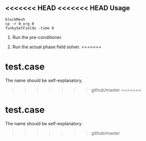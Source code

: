 <<<<<<< HEAD
<<<<<<< HEAD
Usage
-----

    blockMesh
    cp -r 0_org 0
    funkySetFields -time 0
    
1) Run the pre-conditioner.

2) Run the actual phase field solver.
=======
# test.case
The name should be self-explanatory.
>>>>>>> github/master
=======
# test.case

The name should be self-explanatory.
>>>>>>> github/master
